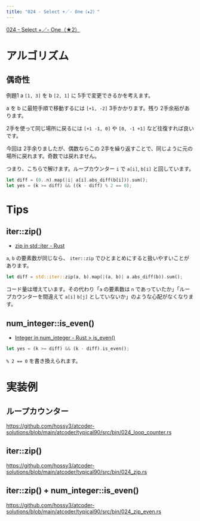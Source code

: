 ```yaml
---
title: "024 - Select +／- One（★2）"
---
```


[024 \- Select \+／\- One（★2）](https://atcoder.jp/contests/typical90/tasks/typical90_x)


# アルゴリズム

## 偶奇性

例題1 a `[1, 3]` を b `[2, 1]` に 5手で変更できるかを考えます。

a を b に最短手順で移動するには `[+1, -2]` 3手かかります。残り 2手余裕があります。

2手を使って同じ場所に戻るには `[+1 -1, 0]` や `[0, -1 +1]` など往復すれば良いです。

今回は 2手余りましたが、偶数ならこの 2手を繰り返すことで、同じように元の場所に戻れます。奇数では戻れません。

つまり、こちらで解けます。ループカウンター `i` で `a[i]`, `b[i]` と回しています。

```rust
let diff = (0..n).map(|i| a[i].abs_diff(b[i])).sum();
let yes = (k >= diff) && ((k - diff) % 2 == 0);
```

# Tips

## iter::zip()

* [zip in std::iter \- Rust](https://doc.rust-lang.org/std/iter/fn.zip.html)

`a`, `b` の要素数が同じなら、 `iter::zip` でひとまとめにすると扱いやすいことがあります。

```rust
let diff = std::iter::zip(a, b).map(|(a, b)| a.abs_diff(b)).sum();
```

コード量は増えています。その代わり「`a` の要素数は `n` であっていたか」「ループカウンターを間違えて `a[i]` `b[j]` としていないか」のような心配がなくなります。

## num_integer::is_even()

* [Integer in num\_integer \- Rust > is_even()](https://docs.rs/num-integer/latest/num_integer/trait.Integer.html#tymethod.is_even)

```rust
let yes = (k >= diff) && (k - diff).is_even();
```

`% 2 == 0` を書き換えられます。


# 実装例

## ループカウンター
https://github.com/hossy3/atcoder-solutions/blob/main/atcoder/typical90/src/bin/024_loop_counter.rs

## iter::zip()
https://github.com/hossy3/atcoder-solutions/blob/main/atcoder/typical90/src/bin/024_zip.rs

## iter::zip() + num_integer::is_even()
https://github.com/hossy3/atcoder-solutions/blob/main/atcoder/typical90/src/bin/024_zip_even.rs
